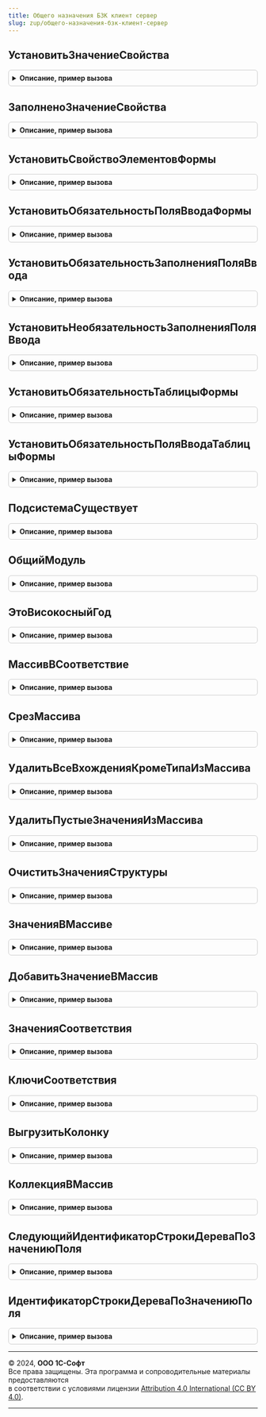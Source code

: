 ```yaml
---
title: Общего назначения БЗК клиент сервер
slug: zup/общего-назначения-бзк-клиент-сервер
---
```



## УстановитьЗначениеСвойства
<details style="margin: 1em 0; padding: 0.5em; border: 1px solid #ccc; border-radius: 6px;">

<summary style="font-weight: bold; cursor: pointer;">Описание, пример вызова</summary>

```bsl

// Устанавливает значение свойства произвольного объекта, если такое свойство существует.
// При отсутствии свойства ничего не происходит.
//
// Параметры:
//  Объект      - Произвольный - объект, в котором нужно установить значение свойства;
//  ИмяСвойства - Строка       - имя реквизита или свойства;
//  Значение    - Произвольный - устанавливаемое значение.
//
Процедура УстановитьЗначениеСвойства(Объект, ИмяСвойства, Значение) Экспорт
```

Пример вызова
```bsl
ОбщегоНазначенияБЗККлиентСервер.УстановитьЗначениеСвойства(Объект, ИмяСвойства, Значение) 
```
</details>

## ЗаполненоЗначениеСвойства
<details style="margin: 1em 0; padding: 0.5em; border: 1px solid #ccc; border-radius: 6px;">

<summary style="font-weight: bold; cursor: pointer;">Описание, пример вызова</summary>

```bsl

// Проверяет заполненность свойства у произвольного объекта
// У пустого объекта свойство считается не заполненным.
// При отсутствии свойства оно считается не заполненным.
//
// Параметры:
//  Объект       - Произвольный - объект, у которого нужно проверить наличие реквизита или свойства;
//  ИмяРеквизита - Строка       - имя реквизита или свойства.
//
// Возвращаемое значение:
//  Булево - Истина, если есть свойство объекта и оно заполнено.
//
Функция ЗаполненоЗначениеСвойства(Объект, ИмяСвойства) Экспорт
```

Пример вызова
```bsl
Результат = ОбщегоНазначенияБЗККлиентСервер.ЗаполненоЗначениеСвойства(Объект, ИмяСвойства) 
```
</details>

## УстановитьСвойствоЭлементовФормы
<details style="margin: 1em 0; padding: 0.5em; border: 1px solid #ccc; border-radius: 6px;">

<summary style="font-weight: bold; cursor: pointer;">Описание, пример вызова</summary>

```bsl

////////////////////////////////////////////////////////////////////////////////
// Функции для работы с управляемыми формами.
//

// Устанавливает значение свойства элементов формы.
// Применяется в тех случаях, когда элемента формы может не быть на форме
// из-за отсутствия прав у пользователя на объект, реквизит объекта или команду.
//
// Параметры:
//  ЭлементыФормы  - ФормаКлиентскогоПриложения, ВсеЭлементыФормы, ЭлементыФормы - коллекция элементов управляемой формы.
//  ИменаЭлементов - Строка, Массив - имя элемента формы.
//  ИмяСвойства    - Строка         - имя устанавливаемого свойства элементов формы.
//  Значение       - Произвольный   - новое значение элементов.
//
Процедура УстановитьСвойствоЭлементовФормы(Знач ЭлементыФормы, Знач ИменаЭлементов, ИмяСвойства, Значение) Экспорт
```

Пример вызова
```bsl
ОбщегоНазначенияБЗККлиентСервер.УстановитьСвойствоЭлементовФормы(ЭлементыФормы, ИменаЭлементов, ИмяСвойства, Значение) 
```
</details>

## УстановитьОбязательностьПоляВводаФормы
<details style="margin: 1em 0; padding: 0.5em; border: 1px solid #ccc; border-radius: 6px;">

<summary style="font-weight: bold; cursor: pointer;">Описание, пример вызова</summary>

```bsl

// Задает обязательность заполнения поля формы.
// Устанавливает свойства АвтоОтметкаНезаполненного и ОтметкаНезаполненного поля формы.
//
// Параметры:
//  Форма        - ФормаКлиентскогоПриложения - форма.
//  ИмяЭлемента  - Строка - Имя поля формы. Должно быть полем ввода (ВидПоляФормы.ПолеВвода).
//  Обязательное - Булево - Признак обязательности поля, по умолчанию Истина.
//  ПутьКДанным  - Строка - Путь к данным поля ввода, например: "Объект.МесяцНачисления".
//                          Необязательный. Если не указан, то значение поля будет определено из свойств элемента.
//
Процедура УстановитьОбязательностьПоляВводаФормы(Форма, ИмяЭлемента, Знач Обязательное = Истина, Знач ПутьКДанным = Неопределено) Экспорт
```

Пример вызова
```bsl
ОбщегоНазначенияБЗККлиентСервер.УстановитьОбязательностьПоляВводаФормы(Форма, ИмяЭлемента, Обязательное, ПутьКДанным);
```
</details>

## УстановитьОбязательностьЗаполненияПоляВвода
<details style="margin: 1em 0; padding: 0.5em; border: 1px solid #ccc; border-radius: 6px;">

<summary style="font-weight: bold; cursor: pointer;">Описание, пример вызова</summary>

```bsl

// Задает обязательность заполнения поля формы.
// Устанавливает свойства АвтоОтметкаНезаполненного и ОтметкаНезаполненного поля формы.
//
// Параметры:
//  ПолеВвода - ПолеФормы - Поля формы. Должно быть полем ввода (ВидПоляФормы.ПолеВвода).
//  Значение  - Произвольный - Текущее значение поля ввода.
//
Процедура УстановитьОбязательностьЗаполненияПоляВвода(ПолеВвода, Значение) Экспорт
```

Пример вызова
```bsl
ОбщегоНазначенияБЗККлиентСервер.УстановитьОбязательностьЗаполненияПоляВвода(ПолеВвода, Значение) 
```
</details>

## УстановитьНеобязательностьЗаполненияПоляВвода
<details style="margin: 1em 0; padding: 0.5em; border: 1px solid #ccc; border-radius: 6px;">

<summary style="font-weight: bold; cursor: pointer;">Описание, пример вызова</summary>

```bsl

// Задает необязательность заполнения поля формы.
// Устанавливает свойства АвтоОтметкаНезаполненного и ОтметкаНезаполненного поля формы.
//
// Параметры:
//  ПолеВвода - ПолеФормы - Поля формы. Должно быть полем ввода (ВидПоляФормы.ПолеВвода).
//
Процедура УстановитьНеобязательностьЗаполненияПоляВвода(ПолеВвода) Экспорт
```

Пример вызова
```bsl
ОбщегоНазначенияБЗККлиентСервер.УстановитьНеобязательностьЗаполненияПоляВвода(ПолеВвода) 
```
</details>

## УстановитьОбязательностьТаблицыФормы
<details style="margin: 1em 0; padding: 0.5em; border: 1px solid #ccc; border-radius: 6px;">

<summary style="font-weight: bold; cursor: pointer;">Описание, пример вызова</summary>

```bsl


// Задает обязательность заполнения таблицы формы.
// Устанавливает свойства АвтоОтметкаНезаполненного и ОтметкаНезаполненного таблицы формы.
//
// Параметры:
//  Форма        - ФормаКлиентскогоПриложения - форма.
//  ИмяЭлемента  - Строка - Имя таблицы формы.
//  Обязательное - Булево - Признак обязательности поля, по умолчанию Истина.
//  ПутьКДанным  - Строка - Путь к данным таблицы, например: "Объект.МесяцНачисления".
//                          Необязательный. Если не указан, то значение поля будет определено из свойств элемента.
//
Процедура УстановитьОбязательностьТаблицыФормы(Форма, ИмяЭлемента, Знач Обязательная = Истина, Знач ПутьКДанным = Неопределено) Экспорт
```

Пример вызова
```bsl
ОбщегоНазначенияБЗККлиентСервер.УстановитьОбязательностьТаблицыФормы(Форма, ИмяЭлемента, Обязательная, ПутьКДанным);
```
</details>

## УстановитьОбязательностьПоляВводаТаблицыФормы
<details style="margin: 1em 0; padding: 0.5em; border: 1px solid #ccc; border-radius: 6px;">

<summary style="font-weight: bold; cursor: pointer;">Описание, пример вызова</summary>

```bsl

// Задает обязательность заполнения поля ввода в таблице формы (колонки).
// Устанавливает свойство АвтоОтметкаНезаполненного поля таблицы формы.
// (свойство ОтметкаНезаполненного в поле таблицы всегда устанавливается автоматически).
//
// Параметры:
//  Форма           - ФормаКлиентскогоПриложения - форма.
//  ИмяЭлемента     - Строка - имя поля формы. Должно быть полем ввода (ВидПоляФормы.ПолеВвода).
//  Обязательное    - Булево - признак обязательности поля, по умолчанию Истина.
//  ПутьКДаннымПоля - Строка - путь к данным поля ввода, например: "Объект.МесяцНачисления".
//                    Необязательный. Если не указан, то значение поля будет определено из свойств элемента.
//
Процедура УстановитьОбязательностьПоляВводаТаблицыФормы(Форма, ИмяЭлемента, Знач Обязательное = Истина) Экспорт
```

Пример вызова
```bsl
ОбщегоНазначенияБЗККлиентСервер.УстановитьОбязательностьПоляВводаТаблицыФормы(Форма, ИмяЭлемента, Обязательное);
```
</details>

## ПодсистемаСуществует
<details style="margin: 1em 0; padding: 0.5em; border: 1px solid #ccc; border-radius: 6px;">

<summary style="font-weight: bold; cursor: pointer;">Описание, пример вызова</summary>

```bsl

////////////////////////////////////////////////////////////////////////////////
// Функции для вызова необязательных подсистем.

// Возвращает Истина, если "функциональная" подсистема существует в конфигурации.
// Предназначена для реализации вызова необязательной подсистемы (условного вызова).
//
// У "функциональной" подсистемы снят флажок "Включать в командный интерфейс".
//
// Параметры:
//  ПолноеИмяПодсистемы - Строка - полное имя объекта метаданных подсистема
//                        без слов "Подсистема." ИС учетом регистра символов.
//                        Например: "СтандартныеПодсистемы.ВариантыОтчетов".
//
// Пример:
//  Если ОбщегоНазначенияБЗККлиентСервер.ПодсистемаСуществует("ЗарплатаКадрыПриложения.Подработки") Тогда
//  	МодульПодработок = ОбщегоНазначенияБЗККлиентСервер.ОбщийМодуль("Подработки");
//  	МодульПодработок.<Имя метода>();
//  КонецЕсли;
//
// Возвращаемое значение:
//  Булево - Истина, если существует.
//
Функция ПодсистемаСуществует(ПолноеИмяПодсистемы) Экспорт
```

Пример вызова
```bsl
Результат = ОбщегоНазначенияБЗККлиентСервер.ПодсистемаСуществует(ПолноеИмяПодсистемы) 
```
</details>

## ОбщийМодуль
<details style="margin: 1em 0; padding: 0.5em; border: 1px solid #ccc; border-radius: 6px;">

<summary style="font-weight: bold; cursor: pointer;">Описание, пример вызова</summary>

```bsl

// Возвращает ссылку на общий модуль по имени.
//
// Параметры:
//  Имя          - Строка - имя общего модуля, например:
//                 "Подработки",
//                 "ПодработкиКлиент".
//
// Возвращаемое значение:
//  ОбщийМодуль - общий модуль.
//
Функция ОбщийМодуль(Имя) Экспорт
```

Пример вызова
```bsl
Результат = ОбщегоНазначенияБЗККлиентСервер.ОбщийМодуль(Имя) 
```
</details>

## ЭтоВисокосныйГод
<details style="margin: 1em 0; padding: 0.5em; border: 1px solid #ccc; border-radius: 6px;">

<summary style="font-weight: bold; cursor: pointer;">Описание, пример вызова</summary>

```bsl

////////////////////////////////////////////////////////////////////////////////
// Функции для работы с датами

// Определяет, является ли год високосным (или дата относится к високосному году)
//
// Параметры:
//  Год - Число - год, високосность которого определяется;
//      - Дата  - любая дата года, високосность которого нужно проверить
//
// Возвращаемое значение:
//  Булево - Истина, если год является високосным.
//
Функция ЭтоВисокосныйГод(Знач Год) Экспорт
```

Пример вызова
```bsl
Результат = ОбщегоНазначенияБЗККлиентСервер.ЭтоВисокосныйГод(Год) 
```
</details>

## МассивВСоответствие
<details style="margin: 1em 0; padding: 0.5em; border: 1px solid #ccc; border-radius: 6px;">

<summary style="font-weight: bold; cursor: pointer;">Описание, пример вызова</summary>

```bsl

////////////////////////////////////////////////////////////////////////////////
// Функции для работы с коллекциями

// Возвращает соответствие, ключами которого являются элементы массива.
// В качестве значений для всех ключей будет установлено Истина.
//
// Параметры:
//	Массив - Массив - элементы которого нужно поместить в Соответствие.
//
// Возвращаемое значение:
//	Соответствие - соответствие, в ключи которого помещены элементы переданного массива.
//
Функция МассивВСоответствие(Массив) Экспорт
```

Пример вызова
```bsl
Результат = ОбщегоНазначенияБЗККлиентСервер.МассивВСоответствие(Массив) 
```
</details>

## СрезМассива
<details style="margin: 1em 0; padding: 0.5em; border: 1px solid #ccc; border-radius: 6px;">

<summary style="font-weight: bold; cursor: pointer;">Описание, пример вызова</summary>

```bsl

// Возвращает элементы массива с <НачальныйИндекс> по <КонечныйИндекс>.
//
// Параметры:
//	Массив          - Массив - исходный массив, срез которого будет получен.
//	НачальныйИндекс - Число  - Индекс элемента, с которого начинается срез (включительно).
//                             Если параметр не указан, то выбираются элементы с начала массива.
//                             Если указано значение, меньшее нуля, то параметр принимает значение 0.
//	КонечныйИндекс  - Число  - Индекс элемента, по который выполняется срез (включительно).
//                             Если параметр не указан, то выбираются элементы до конца массива.
//                             Если указано значение, большее индекса конечного элемента,
//                             то параметр принимает значение, равное индексу конечного элемента.
//
// Возвращаемое значение:
//	Массив - элементы исходного массива в указанном диапазоне.
//
Функция СрезМассива(Массив, Знач НачальныйИндекс = 0, Знач КонечныйИндекс = Неопределено) Экспорт
```

Пример вызова
```bsl
Результат = ОбщегоНазначенияБЗККлиентСервер.СрезМассива(Массив, НачальныйИндекс, КонечныйИндекс);
```
</details>

## УдалитьВсеВхожденияКромеТипаИзМассива
<details style="margin: 1em 0; padding: 0.5em; border: 1px solid #ccc; border-radius: 6px;">

<summary style="font-weight: bold; cursor: pointer;">Описание, пример вызова</summary>

```bsl

// Удаляет все вхождения кроме значений указанного типа.
//
// Параметры:
//  Массив - Массив - массив, из которого необходимо удалить значения;
//  Тип - Тип - тип значений, которые должны остаться в массиве.
//
Процедура УдалитьВсеВхожденияКромеТипаИзМассива(Массив, Тип) Экспорт
```

Пример вызова
```bsl
ОбщегоНазначенияБЗККлиентСервер.УдалитьВсеВхожденияКромеТипаИзМассива(Массив, Тип) 
```
</details>

## УдалитьПустыеЗначенияИзМассива
<details style="margin: 1em 0; padding: 0.5em; border: 1px solid #ccc; border-radius: 6px;">

<summary style="font-weight: bold; cursor: pointer;">Описание, пример вызова</summary>

```bsl

// Удаляет пустые значения из массива.
//
// Параметры:
//  Массив - Массив - массив, из которого необходимо удалить пустые значения;
//
Процедура УдалитьПустыеЗначенияИзМассива(Массив) Экспорт
```

Пример вызова
```bsl
ОбщегоНазначенияБЗККлиентСервер.УдалитьПустыеЗначенияИзМассива(Массив) 
```
</details>

## ОчиститьЗначенияСтруктуры
<details style="margin: 1em 0; padding: 0.5em; border: 1px solid #ccc; border-radius: 6px;">

<summary style="font-weight: bold; cursor: pointer;">Описание, пример вызова</summary>

```bsl

// Очищает значения свойств структуры
//
// Параметры:
//  Структура - Структура - очищаемая структура.
//
Процедура ОчиститьЗначенияСтруктуры(Структура) Экспорт
```

Пример вызова
```bsl
ОбщегоНазначенияБЗККлиентСервер.ОчиститьЗначенияСтруктуры(Структура) 
```
</details>

## ЗначенияВМассиве
<details style="margin: 1em 0; padding: 0.5em; border: 1px solid #ccc; border-radius: 6px;">

<summary style="font-weight: bold; cursor: pointer;">Описание, пример вызова</summary>

```bsl

// Формирует небольшой массив размером от 2 до 5 элементов по их значениям.
// Для создания массива из единственного элемента см. ОбщегоНазначенияКлиентСервер.ЗначениеВМассиве.
//
// Параметры:
// 	Элемент<n> - элементы массива.
//
// Возвращаемое значение:
// 	Массив из Элемент<n>.
//
Функция ЗначенияВМассиве( Экспорт
```

Пример вызова
```bsl
Результат = ОбщегоНазначенияБЗККлиентСервер.ЗначенияВМассиве();
```
</details>

## ДобавитьЗначениеВМассив
<details style="margin: 1em 0; padding: 0.5em; border: 1px solid #ccc; border-radius: 6px;">

<summary style="font-weight: bold; cursor: pointer;">Описание, пример вызова</summary>

```bsl

// Добавляет значение в массив, если его нет в массиве
//
// Параметры:
//		Массив - Массив, в который требуется добавить значение
//		Значение - Значение, которое добавляется в массив
//
Процедура ДобавитьЗначениеВМассив(Массив, Значение) Экспорт
```

Пример вызова
```bsl
ОбщегоНазначенияБЗККлиентСервер.ДобавитьЗначениеВМассив(Массив, Значение) 
```
</details>

## ЗначенияСоответствия
<details style="margin: 1em 0; padding: 0.5em; border: 1px solid #ccc; border-radius: 6px;">

<summary style="font-weight: bold; cursor: pointer;">Описание, пример вызова</summary>

```bsl

// Выгружает в массив значения соответствия.
//
// Параметры:
// 	Соответствие - Соответствие.
//
// Возвращаемое значение:
// 	Массив - значения соответствия.
//
Функция ЗначенияСоответствия(Соответствие) Экспорт
```

Пример вызова
```bsl
Результат = ОбщегоНазначенияБЗККлиентСервер.ЗначенияСоответствия(Соответствие) 
```
</details>

## КлючиСоответствия
<details style="margin: 1em 0; padding: 0.5em; border: 1px solid #ccc; border-radius: 6px;">

<summary style="font-weight: bold; cursor: pointer;">Описание, пример вызова</summary>

```bsl

// Выгружает в массив ключи соответствия.
//
// Параметры:
// 	Соответствие - Соответствие.
//
// Возвращаемое значение:
// 	Массив - ключи соответствия.
//
Функция КлючиСоответствия(Соответствие) Экспорт
```

Пример вызова
```bsl
Результат = ОбщегоНазначенияБЗККлиентСервер.КлючиСоответствия(Соответствие) 
```
</details>

## ВыгрузитьКолонку
<details style="margin: 1em 0; padding: 0.5em; border: 1px solid #ccc; border-radius: 6px;">

<summary style="font-weight: bold; cursor: pointer;">Описание, пример вызова</summary>

```bsl

// Создает массив и копирует в него значения, содержащиеся в колонке объекта, для
// которого доступен обход посредством оператора Для каждого … Из.
//
// Параметры:
//  КоллекцияСтрок           - ТаблицаЗначений
//                           - ДеревоЗначений
//                           - СписокЗначений
//                           - ТабличнаяЧасть
//                           - Соответствие
//                           - Структура - коллекция, колонку которой нужно выгрузить в массив.
//                                         А так же другие объекты, для которых доступен обход
//                                         посредством оператора Для каждого … Из … Цикл.
//  ИмяКолонки               - Строка - имя поля коллекции, значения которого нужно выгрузить.
//  ТолькоУникальныеЗначения - Булево - если Истина, то в массив будут включены
//                                      только различающиеся значения.
//
// Возвращаемое значение:
//  Массив - значения колонки.
//
Функция ВыгрузитьКолонку(КоллекцияСтрок, ИмяКолонки, ТолькоУникальныеЗначения = Ложь) Экспорт
```

Пример вызова
```bsl
Результат = ОбщегоНазначенияБЗККлиентСервер.ВыгрузитьКолонку(КоллекцияСтрок, ИмяКолонки, ТолькоУникальныеЗначения);
```
</details>

## КоллекцияВМассив
<details style="margin: 1em 0; padding: 0.5em; border: 1px solid #ccc; border-radius: 6px;">

<summary style="font-weight: bold; cursor: pointer;">Описание, пример вызова</summary>

```bsl

// Преобразует коллекцию в массив структур.
// Полученный массив содержит структуры, каждая из которых повторяет
// структуру колонок таблицы значений.
//
// Параметры:
//  КоллекцияСтрок  - ТаблицаЗначений
//                  - ДеревоЗначений
//                  - СписокЗначений
//                  - ТабличнаяЧасть
//                  - Соответствие
//                  - Структура - коллекция, колонку которой нужно выгрузить в массив.
//                  А так же другие объекты, для которых доступен обход
//                  посредством оператора Для каждого … Из … Цикл.
//  ИменаКолонок    - Строка
//                  - Массив из Строка - имена полей коллекции, значения которого нужно выгрузить.
//
// Возвращаемое значение:
//  Массив - коллекция строк коллекции в виде структур.
//
Функция КоллекцияВМассив(КоллекцияСтрок, Знач ИменаКолонок) Экспорт
```

Пример вызова
```bsl
Результат = ОбщегоНазначенияБЗККлиентСервер.КоллекцияВМассив(КоллекцияСтрок, ИменаКолонок) 
```
</details>

## СледующийИдентификаторСтрокиДереваПоЗначениюПоля
<details style="margin: 1em 0; padding: 0.5em; border: 1px solid #ccc; border-radius: 6px;">

<summary style="font-weight: bold; cursor: pointer;">Описание, пример вызова</summary>

```bsl

// Получает идентификатор (метод ПолучитьИдентификатор()) строки дерева значений по вхождению заданной строки в строку
// поля дерева, начиная со строки после строки с переданным идентификатором.
// Используется для позиционирования курсора в иерархических списках.
//
// Параметры:
//  ИдентификаторСтроки - Число             - идентификатор текущей строки, после которой начинается поиск;
//  Дерево              - ДанныеФормыДерево - дерево, в котором следует выполнять поиск.
//  ИмяПоля             - Строка            - имя колонки дерева значений, по которому выполняется поиск.
//                                            полученный в результате поиска идентификатор строки дерева значений.
//  СтрокаДляПоиска     - Строка            - искомое значение поля.
//
// Возвращаемое значение:
//  Булево - Признак успешного нахождения заданной строки.
//
Функция СледующийИдентификаторСтрокиДереваПоЗначениюПоля(ИдентификаторСтроки, Дерево,  ИмяПоля, СтрокаДляПоиска) Экспорт
```

Пример вызова
```bsl
Результат = ОбщегоНазначенияБЗККлиентСервер.СледующийИдентификаторСтрокиДереваПоЗначениюПоля(ИдентификаторСтроки, Дерево, ИмяПоля, СтрокаДляПоиска) 
```
</details>

## ИдентификаторСтрокиДереваПоЗначениюПоля
<details style="margin: 1em 0; padding: 0.5em; border: 1px solid #ccc; border-radius: 6px;">

<summary style="font-weight: bold; cursor: pointer;">Описание, пример вызова</summary>

```bsl

// Возвращает идентификатор строки дерева значений по вхождению заданной строки в строку
// поля дерева, начиная с начала дерева.
// Используется для позиционирования курсора в иерархических списках.
//
// Параметры:
//  Дерево          - ДанныеФормыДерево - дерево, в котором следует выполнять поиск.
//  ИмяПоля         - Строка            - имя колонки дерева значений, по которому выполняется поиск.
//  СтрокаДляПоиска - Строка            - искомое значение поля.
//
// Возвращаемое значение:
//  Число, Неопределено - Идентификатор найденной строки.
//
Функция ИдентификаторСтрокиДереваПоЗначениюПоля(Дерево, ИмяПоля, СтрокаДляПоиска) Экспорт
```

Пример вызова
```bsl
Результат = ОбщегоНазначенияБЗККлиентСервер.ИдентификаторСтрокиДереваПоЗначениюПоля(Дерево, ИмяПоля, СтрокаДляПоиска) 
```
</details>

---

© 2024, **ООО 1С-Софт**  
Все права защищены. Эта программа и сопроводительные материалы предоставляются  
в соответствии с условиями лицензии [Attribution 4.0 International (CC BY 4.0)](https://creativecommons.org/licenses/by/4.0/legalcode).

---
